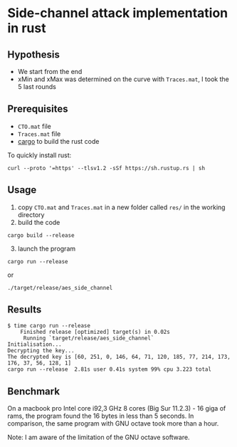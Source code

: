 # Side-channel attack implementation in rust

## Hypothesis

- We start from the end
- xMin and xMax was determined on the curve with `Traces.mat`, I took the 5 last rounds

## Prerequisites

- `CTO.mat` file
- `Traces.mat` file
- [cargo](https://www.rust-lang.org/learn/get-started) to build the rust code

To quickly install rust:

```
curl --proto '=https' --tlsv1.2 -sSf https://sh.rustup.rs | sh
```

## Usage

1. copy `CTO.mat` and `Traces.mat` in a new folder called `res/` in the working directory
2. build the code

```
cargo build --release
```

3. launch the program

```
cargo run --release
```

or

```
./target/release/aes_side_channel
```

## Results

```
$ time cargo run --release 
    Finished release [optimized] target(s) in 0.02s
     Running `target/release/aes_side_channel`
Initialisation...
Decrypting the key...
The decrypted key is [60, 251, 0, 146, 64, 71, 120, 185, 77, 214, 173, 176, 37, 56, 128, 1]
cargo run --release  2.81s user 0.41s system 99% cpu 3.223 total
```

## Benchmark

On a macbook pro Intel core i92,3 GHz 8 cores (Big Sur 11.2.3) - 16 giga of rams, 
the program found the 16 bytes in less than 5 seconds. In comparison, the same program with GNU octave took more than a hour.

Note: I am aware of the limitation of the GNU octave software.




